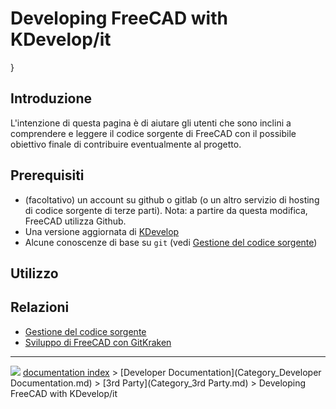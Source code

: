 # Developing FreeCAD with KDevelop/it
}



## Introduzione

L\'intenzione di questa pagina è di aiutare gli utenti che sono inclini a comprendere e leggere il codice sorgente di FreeCAD con il possibile obiettivo finale di contribuire eventualmente al progetto.



## Prerequisiti

-   (facoltativo) un account su github o gitlab (o un altro servizio di hosting di codice sorgente di terze parti). Nota: a partire da questa modifica, FreeCAD utilizza Github.
-   Una versione aggiornata di [KDevelop](https://www.kdevelop.org/)
-   Alcune conoscenze di base su `git` (vedi [Gestione del codice sorgente](Source_code_management/it.md))



## Utilizzo



## Relazioni

-   [Gestione del codice sorgente](Source_code_management/it.md)
-   [Sviluppo di FreeCAD con GitKraken](Developing_FreeCAD_with_GitKraken/it.md)



---
![](images/Button_right.svg) [documentation index](../README.md) > [Developer Documentation](Category_Developer Documentation.md) > [3rd Party](Category_3rd Party.md) > Developing FreeCAD with KDevelop/it
